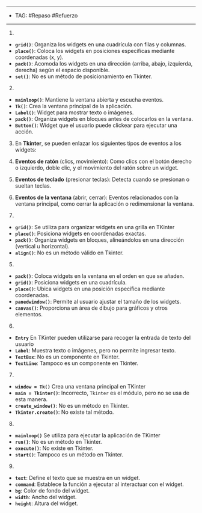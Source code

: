 
----
- TAG: #Repaso #Refuerzo
----

1. 
- **`grid()`**: Organiza los widgets en una cuadrícula con filas y columnas.
- **`place()`**: Coloca los widgets en posiciones específicas mediante coordenadas (x, y).
- **`pack()`**: Acomoda los widgets en una dirección (arriba, abajo, izquierda, derecha) según el espacio disponible.
- **`set()`**: No es un método de posicionamiento en Tkinter.

2. 
- **`mainloop()`**: Mantiene la ventana abierta y escucha eventos.
- **`Tk()`**: Crea la ventana principal de la aplicación.
- **`Label()`**: Widget para mostrar texto o imágenes.
- **`pack()`**: Organiza widgets en bloques antes de colocarlos en la ventana.
- **`Button()`**: Widget que el usuario puede clickear para ejecutar una acción.

3. En **Tkinter**, se pueden enlazar los siguientes tipos de eventos a los widgets:

1. **Eventos de ratón** (clics, movimiento): Como clics con el botón derecho o izquierdo, doble clic, y el movimiento del ratón sobre un widget.
    
2. **Eventos de teclado** (presionar teclas): Detecta cuando se presionan o sueltan teclas.
    
3. **Eventos de la ventana** (abrir, cerrar): Eventos relacionados con la ventana principal, como cerrar la aplicación o redimensionar la ventana.

4.  
- **`grid()`**: Se utiliza para organizar widgets en una grilla en TKinter
- **`place()`**: Posiciona widgets en coordenadas exactas.
- **`pack()`**: Organiza widgets en bloques, alineándolos en una dirección (vertical u horizontal).
- **`align()`**: No es un método válido en Tkinter.

5. 
- **`pack()`**: Coloca widgets en la ventana en el orden en que se añaden.
- **`grid()`**: Posiciona widgets en una cuadrícula.
- **`place()`**: Ubica widgets en una posición específica mediante coordenadas.
- **`panedwindow()`**: Permite al usuario ajustar el tamaño de los widgets.
- **`canvas()`**: Proporciona un área de dibujo para gráficos y otros elementos.

6. 
- **`Entry`** En TKinter pueden utilizarse para recoger la entrada de texto del usuario
- **`Label`**: Muestra texto o imágenes, pero no permite ingresar texto.
- **`TextBox`**: No es un componente en Tkinter.
- **`TextLine`**: Tampoco es un componente en Tkinter.

7. 
- **`window = Tk()`** Crea una ventana principal en TKinter
- **`main = Tkinter()`**: Incorrecto, `Tkinter` es el módulo, pero no se usa de esta manera.
- **`create_window()`**: No es un método en Tkinter.
- **`Tkinter.create()`**: No existe tal método.

8. 
- **`mainloop()`** Se utiliza para ejecutar la aplicación de TKinter
- **`run()`**: No es un método en Tkinter.
- **`execute()`**: No existe en Tkinter.
- **`start()`**: Tampoco es un método en Tkinter.

9. 
- **`text`**: Define el texto que se muestra en un widget.
- **`command`**: Establece la función a ejecutar al interactuar con el widget.
- **`bg`**: Color de fondo del widget.
- **`width`**: Ancho del widget.
- **`height`**: Altura del widget.

